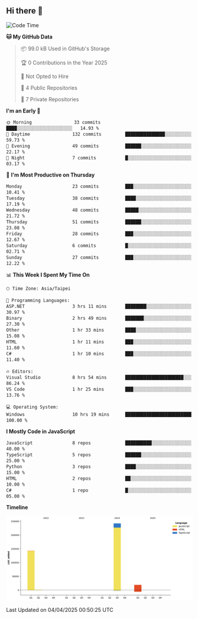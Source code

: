 ## Hi there 👋

<!--
**Latisha19/Latisha19** is a ✨ _special_ ✨ repository because its `README.md` (this file) appears on your GitHub profile.

Here are some ideas to get you started:

- 🔭 I’m currently working on ...
- 🌱 I’m currently learning ...
- 👯 I’m looking to collaborate on ...
- 🤔 I’m looking for help with ...
- 💬 Ask me about ...
- 📫 How to reach me: ...
- 😄 Pronouns: ...
- ⚡ Fun fact: ...
-->

<!--START_SECTION:waka-->
![Code Time](http://img.shields.io/badge/Code%20Time-1%2C495%20hrs%2012%20mins-blue)

**🐱 My GitHub Data** 

> 📦 99.0 kB Used in GitHub's Storage 
 > 
> 🏆 0 Contributions in the Year 2025
 > 
> 🚫 Not Opted to Hire
 > 
> 📜 4 Public Repositories 
 > 
> 🔑 7 Private Repositories 
 > 
**I'm an Early 🐤** 

```text
🌞 Morning                33 commits          ████░░░░░░░░░░░░░░░░░░░░░   14.93 % 
🌆 Daytime                132 commits         ███████████████░░░░░░░░░░   59.73 % 
🌃 Evening                49 commits          ██████░░░░░░░░░░░░░░░░░░░   22.17 % 
🌙 Night                  7 commits           █░░░░░░░░░░░░░░░░░░░░░░░░   03.17 % 
```
📅 **I'm Most Productive on Thursday** 

```text
Monday                   23 commits          ███░░░░░░░░░░░░░░░░░░░░░░   10.41 % 
Tuesday                  38 commits          ████░░░░░░░░░░░░░░░░░░░░░   17.19 % 
Wednesday                48 commits          █████░░░░░░░░░░░░░░░░░░░░   21.72 % 
Thursday                 51 commits          ██████░░░░░░░░░░░░░░░░░░░   23.08 % 
Friday                   28 commits          ███░░░░░░░░░░░░░░░░░░░░░░   12.67 % 
Saturday                 6 commits           █░░░░░░░░░░░░░░░░░░░░░░░░   02.71 % 
Sunday                   27 commits          ███░░░░░░░░░░░░░░░░░░░░░░   12.22 % 
```


📊 **This Week I Spent My Time On** 

```text
🕑︎ Time Zone: Asia/Taipei

💬 Programming Languages: 
ASP.NET                  3 hrs 11 mins       ████████░░░░░░░░░░░░░░░░░   30.97 % 
Binary                   2 hrs 49 mins       ███████░░░░░░░░░░░░░░░░░░   27.30 % 
Other                    1 hr 33 mins        ████░░░░░░░░░░░░░░░░░░░░░   15.08 % 
HTML                     1 hr 11 mins        ███░░░░░░░░░░░░░░░░░░░░░░   11.60 % 
C#                       1 hr 10 mins        ███░░░░░░░░░░░░░░░░░░░░░░   11.40 % 

🔥 Editors: 
Visual Studio            8 hrs 54 mins       ██████████████████████░░░   86.24 % 
VS Code                  1 hr 25 mins        ███░░░░░░░░░░░░░░░░░░░░░░   13.76 % 

💻 Operating System: 
Windows                  10 hrs 19 mins      █████████████████████████   100.00 % 
```

**I Mostly Code in JavaScript** 

```text
JavaScript               8 repos             ██████████░░░░░░░░░░░░░░░   40.00 % 
TypeScript               5 repos             ██████░░░░░░░░░░░░░░░░░░░   25.00 % 
Python                   3 repos             ████░░░░░░░░░░░░░░░░░░░░░   15.00 % 
HTML                     2 repos             ██░░░░░░░░░░░░░░░░░░░░░░░   10.00 % 
C#                       1 repo              █░░░░░░░░░░░░░░░░░░░░░░░░   05.00 % 
```



**Timeline**

![Lines of Code chart](https://raw.githubusercontent.com/Latisha19/Latisha19/main/assets/bar_graph.png)


 Last Updated on 04/04/2025 00:50:25 UTC
<!--END_SECTION:waka-->
